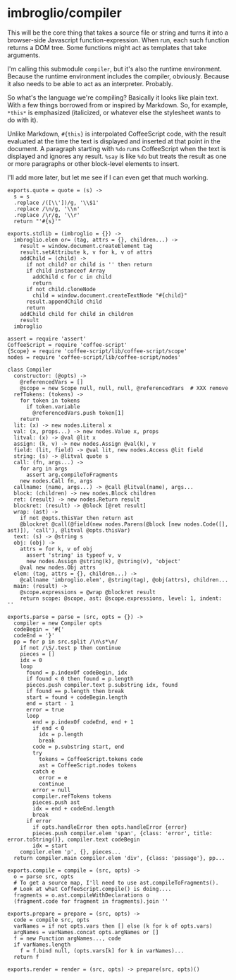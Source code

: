 # imbroglio/compiler

This will be the core thing that takes a source file or string and
turns it into a browser-side Javascript function-expression.  When
run, each such function returns a DOM tree.  Some functions might
act as templates that take arguments.

I'm calling this submodule `compiler`, but it's also the runtime
environment.  Because the runtime environment includes the compiler,
obviously.  Because it also needs to be able to act as an interpreter.
Probably.

So what's the language we're compiling?  Basically it looks like
plain text.  With a few things borrowed from or inspired by Markdown.
So, for example, `*this*` is emphasized (italicized, or whatever
else the stylesheet wants to do with it).

Unlike Markdown, `#{this}` is interpolated CoffeeScript code, with
the result evaluated at the time the text is displayed and inserted
at that point in the document.  A paragraph starting with `%do`
runs CoffeeScript when the text is displayed and ignores any result.
`%say` is like `%do` but treats the result as one or more paragraphs
or other block-level elements to insert.

I'll add more later, but let me see if I can even get that much
working.

    exports.quote = quote = (s) ->
      s = s
      .replace /([\\'])/g, '\\$1'
      .replace /\n/g, '\\n'
      .replace /\r/g, '\\r'
      return "'#{s}'"

    exports.stdlib = (imbroglio = {}) ->
      imbroglio.elem or= (tag, attrs = {}, children...) ->
        result = window.document.createElement tag
        result.setAttribute k, v for k, v of attrs
        addChild = (child) ->
          if not child? or child is '' then return
          if child instanceof Array
            addChild c for c in child
            return
          if not child.cloneNode
            child = window.document.createTextNode "#{child}"
          result.appendChild child
          return
        addChild child for child in children
        result
      imbroglio

    assert = require 'assert'
    CoffeeScript = require 'coffee-script'
    {Scope} = require 'coffee-script/lib/coffee-script/scope'
    nodes = require 'coffee-script/lib/coffee-script/nodes'

    class Compiler
      constructor: (@opts) ->
        @referencedVars = []
        @scope = new Scope null, null, null, @referencedVars  # XXX remove
      refTokens: (tokens) ->
        for token in tokens
          if token.variable
            @referencedVars.push token[1]
        return
      lit: (x) -> new nodes.Literal x
      val: (x, props...) -> new nodes.Value x, props
      litval: (x) -> @val @lit x
      assign: (k, v) -> new nodes.Assign @val(k), v
      field: (lit, field) -> @val lit, new nodes.Access @lit field
      string: (s) -> @litval quote s
      call: (fn, args...) ->
        for arg in args
          assert arg.compileToFragments
        new nodes.Call fn, args
      callname: (name, args...) -> @call @litval(name), args...
      block: (children) -> new nodes.Block children
      ret: (result) -> new nodes.Return result
      blockret: (result) -> @block [@ret result]
      wrap: (ast) ->
        if not @opts.thisVar then return ast
        @blockret @call(@field(new nodes.Parens(@block [new nodes.Code([], ast)]), 'call'), @litval @opts.thisVar)
      text: (s) -> @string s
      obj: (obj) ->
        attrs = for k, v of obj
          assert 'string' is typeof v, v
          new nodes.Assign @string(k), @string(v), 'object'
        @val new nodes.Obj attrs
      elem: (tag, attrs = {}, children...) ->
        @callname 'imbroglio.elem', @string(tag), @obj(attrs), children...
      main: (result) ->
        @scope.expressions = @wrap @blockret result
        return scope: @scope, ast: @scope.expressions, level: 1, indent: ''

    exports.parse = parse = (src, opts = {}) ->
      compiler = new Compiler opts
      codeBegin = '#{'
      codeEnd = '}'
      pp = for p in src.split /\n\s*\n/
        if not /\S/.test p then continue
        pieces = []
        idx = 0
        loop
          found = p.indexOf codeBegin, idx
          if found < 0 then found = p.length
          pieces.push compiler.text p.substring idx, found
          if found == p.length then break
          start = found + codeBegin.length
          end = start - 1
          error = true
          loop
            end = p.indexOf codeEnd, end + 1
            if end < 0
              idx = p.length
              break
            code = p.substring start, end
            try
              tokens = CoffeeScript.tokens code
              ast = CoffeeScript.nodes tokens
            catch e
              error = e
              continue
            error = null
            compiler.refTokens tokens
            pieces.push ast
            idx = end + codeEnd.length
            break
          if error
            if opts.handleError then opts.handleError {error}
            pieces.push compiler.elem 'span', {class: 'error', title: error.toString()}, compiler.text codeBegin
            idx = start
        compiler.elem 'p', {}, pieces...
      return compiler.main compiler.elem 'div', {class: 'passage'}, pp...

    exports.compile = compile = (src, opts) ->
      o = parse src, opts
      # To get a source map, I'll need to use ast.compileToFragments().
      # Look at what CoffeeScript.compile() is doing....
      fragments = o.ast.compileWithDeclarations o
      (fragment.code for fragment in fragments).join ''

    exports.prepare = prepare = (src, opts) ->
      code = compile src, opts
      varNames = if not opts.vars then [] else (k for k of opts.vars)
      argNames = varNames.concat opts.argNames or []
      f = new Function argNames..., code
      if varNames.length
        f = f.bind null, (opts.vars[k] for k in varNames)...
      return f

    exports.render = render = (src, opts) -> prepare(src, opts)()

